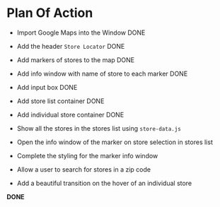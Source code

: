 # Plan Of Action

- Import Google Maps into the Window DONE

- Add the header `Store Locator` DONE

- Add markers of stores to the map DONE 

- Add info window with name of store to each marker DONE

- Add input box DONE    

- Add store list container  DONE

- Add individual store container DONE

- Show all the stores in the stores list using `store-data.js`

- Open the info window of the marker on store selection in stores list 

- Complete the styling for the marker info window

- Allow a user to search for stores in a zip code

- Add a beautiful transition on the hover of an individual store

**DONE**

